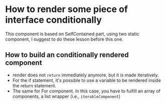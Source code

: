 # How to render some piece of interface conditionally

This component is based on SelfContained part, using two static component, I suggest to do these lesson before this one.

## How to build an conditionally rendered component

- render does not `return` immediately anymore, but it is made iteratively.
- For the if statement, it's possible to use a variable to be rendered inside the return statement.
- The same for For component. In this case, you have to fulfill an array of components, a list wrapper (i.e., `iterableComponent`)